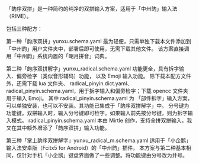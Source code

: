 
「韵序双拼」是一种简约的纯净的双拼输入方案，适用于「中州韵」输入法（RIME）。

包括三种配方：

第一种「韵序双拼」yunxu.schema.yaml 最为轻便，只需单独下载本文件添加到「中州韵」用户文件夹中，部署后即可使用，无需下载其他文件。
    该方案直接调用「中州韵」系统内置的「朙月拼音」词典。
    
第二种「韵序双拼解字」yunxu_radical.schema.yaml 功能更全，具有拆字输入、偏旁检字（类似音形辅码）功能， 以及 Emoji 输入功能。
    除下载本配方文件外，还需下载 lua 文件夹、 radical_pinyin.dict.yaml、radical_pinyin.schema.yaml，用于拆字输入和偏旁检字；下载 opencc 文件夹用于输入 Emoji。
    其中 radical_pinyin.schema.yaml 为 「部件拆字」输入方案，可以单独安装，也可以不安装。其功能已集成于「韵序双拼解字」中。
    分号键为功能键。双拼输入时，输入分号键即可检字。如果输入前先按分号键，则为拆字输入模式。
    radical_pinyin.schema.yaml 本由 Mirtle 创作，支持全拼双拼输入，我又在其中额外增添了「韵序双拼」输入功能。
    
第三种「掌上韵序双拼解字」yunxu_radical_m.schema.yaml 适用于「小企鹅」输入法安卓版（Fcitx5 for Android）的「中州韵」插件。
    本方案与第二种基本相同，仅针对手机「小企鹅」键盘界面做了一些调整。将功能键由分号改为井号。
    
